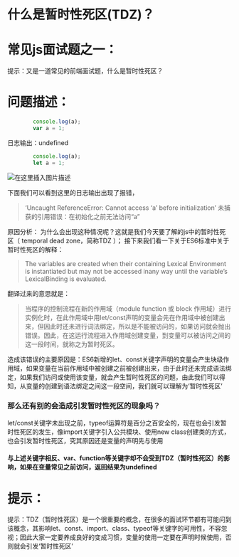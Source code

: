 # 什么是暂时性死区(TDZ)？

# 常见js面试题之一：

提示：又是一道常见的前端面试题，什么是暂时性死区？

# 问题描述：

```js
        console.log(a);
        var a = 1;

```

日志输出：undefined

```js
        console.log(a);
        let a = 1;

```

![在这里插入图片描述](https://img-blog.csdnimg.cn/20210114004917664.png)

下面我们可以看到这里的日志输出出现了报错，

> ‘Uncaught ReferenceError: Cannot access ‘a’ before initialization’
> 未捕获的引用错误：在初始化之前无法访问“a”

原因分析：
为什么会出现这种情况呢？这就是我们今天要了解的js中的暂时性死区（ temporal dead zone，简称TDZ ）；
接下来我们看一下关于ES6标准中关于暂时性死区的解释：

> The variables are created when their containing Lexical Environment is
> instantiated but may not be accessed inany way until the variable’s
> LexicalBinding is evaluated.

翻译过来的意思就是：

> 当程序的控制流程在新的作用域（module function 或 block
> 作用域）进行实例化时，在此作用域中用let/const声明的变量会先在作用域中被创建出来，但因此时还未进行词法绑定，所以是不能被访问的，如果访问就会抛出错误。因此，在这运行流程进入作用域创建变量，到变量可以被访问之间的这一段时间，就称之为暂时死区。

造成该错误的主要原因是：ES6新增的let、const关键字声明的变量会产生块级作用域，如果变量在当前作用域中被创建之前被创建出来，由于此时还未完成语法绑定，如果我们访问或使用该变量，就会产生暂时性死区的问题，由此我们可以得知，从变量的创建到语法绑定之间这一段空间，我们就可以理解为‘暂时性死区’


### 那么还有别的会造成引发暂时性死区的现象吗？

let/const关键字未出现之前，typeof运算符是百分之百安全的，现在也会引发暂时性死区的发生，像import关键字引入公共模块、使用new class创建类的方式，也会引发暂时性死区，究其原因还是变量的声明先与使用

#### 与上述关键字相反、var、function等关键字却不会受到TDZ（暂时性死区）的影响，如果在变量常见之前访问，返回结果为undefined

# 提示：

提示：TDZ（暂时性死区）是一个很重要的概念，在很多的面试环节都有可能问到该概念，其影响let、const、import、class、typeof等关键字的可用性，不容忽视；因此大家一定要养成良好的变成习惯，变量的使用一定要在声明时候使用，否则就会引发‘暂时性死区’